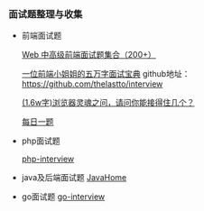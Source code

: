 ### 面试题整理与收集

+ 前端面试题

  [Web 中高级前端面试题集合（200+）](https://segmentfault.com/a/1190000021966814)
  
  [一位前端小姐姐的五万字面试宝典](https://juejin.im/post/5e91b01651882573716a9b23) github地址：https://github.com/thelastto/interview
  
  [(1.6w字)浏览器灵魂之问，请问你能接得住几个？](https://juejin.im/post/5df5bcea6fb9a016091def69) 
  
  [每日一题](https://muyiy.cn/question/) 
  
  
+ php面试题
  
   [php-interview](https://xianyunyh.gitbooks.io/php-interview/)
   
+ java及后端面试题
   [JavaHome](https://github.com/whx123/JavaHome)
   
+ go面试题
    [go-interview](https://github.com/public-apis/public-apis)

  


